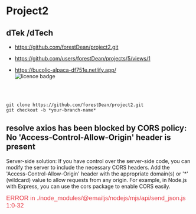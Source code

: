 # Project2
## dTek /dTech

- https://github.com/forestDean/project2.git      

- https://github.com/users/forestDean/projects/5/views/1

- https://bucolic-alpaca-df751e.netlify.app/   
![licence badge](https://img.shields.io/badge/License-MIT-blue.svg?style=flat-square) 

 <br><br>


`git clone https://github.com/forestDean/project2.git`    
`git checkout -b *your-branch-name*`


## resolve axios has been blocked by CORS policy: No 'Access-Control-Allow-Origin' header is present 
Server-side solution: If you have control over the server-side code, you can modify the server to include the necessary CORS headers. Add the 'Access-Control-Allow-Origin' header with the appropriate domain(s) or '*' (wildcard) value to allow requests from any origin. For example, in Node.js with Express, you can use the cors package to enable CORS easily.


<div data-can-open="true" style="color: rgb(232, 59, 70); font-size: 1.2em; margin-bottom: 1rem; font-family: sans-serif; cursor: pointer;">ERROR in ./node_modules/@emailjs/nodejs/mjs/api/send_json.js 1:0-32</div>
